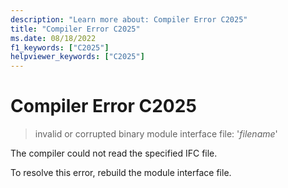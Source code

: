```yaml
---
description: "Learn more about: Compiler Error C2025"
title: "Compiler Error C2025"
ms.date: 08/18/2022
f1_keywords: ["C2025"]
helpviewer_keywords: ["C2025"]
---
```

# Compiler Error C2025

> invalid or corrupted binary module interface file: '*filename*'

The compiler could not read the specified IFC file.

To resolve this error, rebuild the module interface file.
